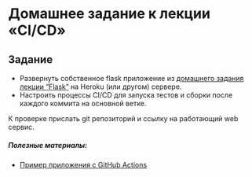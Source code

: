 # Домашнее задание к лекции «CI/CD»
## Задание

- Развернуть собственное flask приложение из [домашнего задания лекции “Flask”](https://github.com/netology-code/py-homeworks-web/tree/master/flask) на Heroku (или другом) сервере.
- Настроить процессы CI/CD для запуска тестов и сборки после каждого коммита на основной ветке.

К проверке прислать git репозиторий и ссылку на работающий web сервис.
 
##### Полезные материалы:  
- [Пример приложения с GitHub Actions](flask_deploy_example/) 
